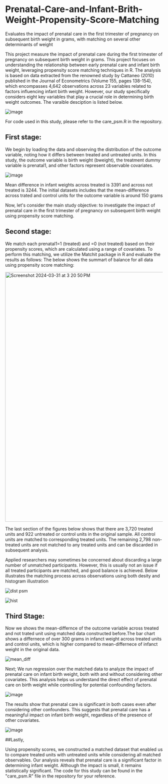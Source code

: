 # Prenatal-Care-and-Infant-Brith-Weight-Propensity-Score-Matching
Evaluates the impact of prenatal care in the first trimester of pregnancy on subsequent birth weight in grams, with matching on several other determinants of weight

This project measure the impact  of prenatal care during the first trimester of pregnancy on subsequent birth weight in grams. This project focuses on understanding the relationship between early prenatal care and infant birth weight, leveraging propensity score matching techniques in R. The analysis is based on data extracted from the renowned study by Cattaneo (2010) published in the Journal of Econometrics (Volume 155, pages 138-154), which encompasses 4,642 observations across 23 variables related to factors influencing infant birth weight. However, our study specifically considers eight key variables that play a crucial role in determining birth weight outcomes. The varaible desciption is listed below. 

![image](https://github.com/mshirzad414/Prenatal-Care-and-Infant-Birth-Weight-Propensity-Score-Matching/assets/140922484/7d865f16-94e5-4c83-b42c-caf78b89b235)

For code used in this study, please refer to the care_psm.R in the repository. 

## First stage:
We begin by loading the data and observing the distribution of the outcome variable, noting how it differs between treated and untreated units.
In this study, the outcome variable is birth weight (bweight), the treatment dummy variable is prenatal1, and other factors represent observable covariates.


![image](https://github.com/mshirzad414/Prenatal-Care-and-Infant-Birth-Weight-Propensity-Score-Matching/assets/140922484/2a64cc7e-e17d-44bf-a879-2b3608a49e9d)


Mean difference in infant weights across treated is 3391 and across not treated is 3244. The initial datasets includes that the mean-difference across trated and control units for the outcome variable is around 150 grams

Now, let's consider the main study objective: to investigate the impact of prenatal care in the first trimester of pregnancy on subsequent birth weight using propensity score matching.

## Second stage:
We match each prenatal1=1 (treated) and =0 (not treated) based on their propensity scores, which are calculated using a range of covariates. To perform this matching, we utilize the Matchit package in R and evaluate the results as follows:
The below shows the summart of balance for all data using propensity score matching:

<img width="797" alt="Screenshot 2024-03-31 at 3 20 50 PM" src="https://github.com/mshirzad414/Prenatal-Care-and-Infant-Birth-Weight-Propensity-Score-Matching/assets/140922484/d33d82e7-ad3a-44c1-9b2b-3cdcd07ab8e4">




The last section of the figures below shows that there are 3,720 treated units and 922 untreated or control units in the original sample. All control units are matched to corresponding treated units. The remaining 2,798 non-treated units are not matched to any treated units and can be discarded in subsequent analysis.

Applied researchers may sometimes be concerned about discarding a large number of unmatched participants. However, this is usually not an issue if all treated participants are matched, and good balance is achieved.
Below illustrates the matching process across observations using both desity and histogram illustration

![dist psm](https://github.com/mshirzad414/Prenatal-Care-and-Infant-Birth-Weight-Propensity-Score-Matching/assets/140922484/1f9c024c-4f92-4379-b3bd-c6e1dcd86045)


![hist](https://github.com/mshirzad414/Prenatal-Care-and-Infant-Birth-Weight-Propensity-Score-Matching/assets/140922484/cfd0f046-2684-423a-accc-77404a45c5dc)



## Third Stage:

Now we shows the mean-differnce of the outcome variable across treated and not trated unit using matched data constructed before.The bar chart shows a differnece of over 300 grams in infanct weight across treated units and control units, which is higher compared to mean-differnece of infanct weight in the original data. 

![mean_diff](https://github.com/mshirzad414/Prenatal-Care-and-Infant-Birth-Weight-Propensity-Score-Matching/assets/140922484/8d05b343-c0a0-48d0-8a90-21346243a16c)



Next; We run regression over the matched data to analyze the impact of prenatal care on infant birth weight, both with and without considering other covariates. This analysis helps us understand the direct effect of prenatal care on birth weight while controlling for potential confounding factors.

![image](https://github.com/mshirzad414/Prenatal-Care-and-Infant-Birth-Weight-Propensity-Score-Matching/assets/140922484/f98f034f-e5af-4380-b939-8a7aae3ce779)


The results show that prenatal care is significant in both cases even after considering other confounders. This suggests that prenatal care has a meaningful impact on infant birth weight, regardless of the presence of other covariates.

![image](https://github.com/mshirzad414/Prenatal-Care-and-Infant-Birth-Weight-Propensity-Score-Matching/assets/140922484/b309a4d1-c1b0-408f-b458-8dbf41dfc62a)


##Lastly, 

Using propensity scores, we constructed a matched dataset that enabled us to compare treated units with untreated units while considering all matched observables. Our analysis reveals that prenatal care is a significant factor in determining infant weight. Although the impact is small, it remains statistically significant. The code for this study can be found in the "care_psm.R" file in the repository for your reference.




